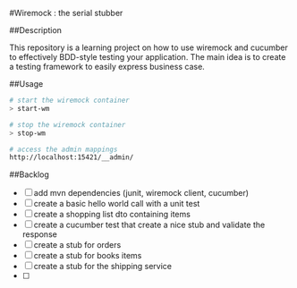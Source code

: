 
#Wiremock : the serial stubber


##Description

This repository is a learning project on how to use wiremock and cucumber to effectively BDD-style testing your application.
The main idea is to create a testing framework to easily express business case.  

##Usage
```bash
# start the wiremock container
> start-wm

# stop the wiremock container
> stop-wm

# access the admin mappings
http://localhost:15421/__admin/
```
##Backlog
- [ ] add mvn dependencies (junit, wiremock client, cucumber)
- [ ] create a basic hello world call with a unit test
- [ ] create a shopping list dto containing items
- [ ] create a cucumber test that create a nice stub and validate the response
- [ ] create a stub for orders
- [ ] create a stub for books items
- [ ] create a stub for the shipping service
- [ ]  